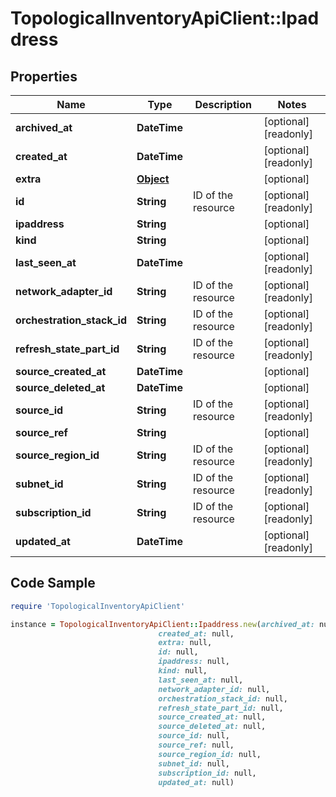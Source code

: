 # TopologicalInventoryApiClient::Ipaddress

## Properties

Name | Type | Description | Notes
------------ | ------------- | ------------- | -------------
**archived_at** | **DateTime** |  | [optional] [readonly] 
**created_at** | **DateTime** |  | [optional] [readonly] 
**extra** | [**Object**](.md) |  | [optional] 
**id** | **String** | ID of the resource | [optional] [readonly] 
**ipaddress** | **String** |  | [optional] 
**kind** | **String** |  | [optional] 
**last_seen_at** | **DateTime** |  | [optional] [readonly] 
**network_adapter_id** | **String** | ID of the resource | [optional] [readonly] 
**orchestration_stack_id** | **String** | ID of the resource | [optional] [readonly] 
**refresh_state_part_id** | **String** | ID of the resource | [optional] [readonly] 
**source_created_at** | **DateTime** |  | [optional] 
**source_deleted_at** | **DateTime** |  | [optional] 
**source_id** | **String** | ID of the resource | [optional] [readonly] 
**source_ref** | **String** |  | [optional] 
**source_region_id** | **String** | ID of the resource | [optional] [readonly] 
**subnet_id** | **String** | ID of the resource | [optional] [readonly] 
**subscription_id** | **String** | ID of the resource | [optional] [readonly] 
**updated_at** | **DateTime** |  | [optional] [readonly] 

## Code Sample

```ruby
require 'TopologicalInventoryApiClient'

instance = TopologicalInventoryApiClient::Ipaddress.new(archived_at: null,
                                 created_at: null,
                                 extra: null,
                                 id: null,
                                 ipaddress: null,
                                 kind: null,
                                 last_seen_at: null,
                                 network_adapter_id: null,
                                 orchestration_stack_id: null,
                                 refresh_state_part_id: null,
                                 source_created_at: null,
                                 source_deleted_at: null,
                                 source_id: null,
                                 source_ref: null,
                                 source_region_id: null,
                                 subnet_id: null,
                                 subscription_id: null,
                                 updated_at: null)
```


